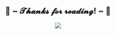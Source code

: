 <body>
 
<div>
<h2 align="center">💖 ~ 𝓣𝓱𝓪𝓷𝓴𝓼 𝓯𝓸𝓻 𝓻𝓮𝓪𝓭𝓲𝓷𝓰! ~ 💖</h2>
<div align="center"> 
<img src="https://i.gifer.com/7zAN.gif](https://bestanimations.com/media/sci-fi/1595491143scifi-animated-gif-7.gif">
</div> 
</body>
